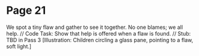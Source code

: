 ﻿# Page 21

We spot a tiny flaw and gather to see it together.
No one blames; we all help.
// Code Task: Show that help is offered when a flaw is found.
// Stub: TBD in Pass 3
[Illustration: Children circling a glass pane, pointing to a flaw, soft light.]

